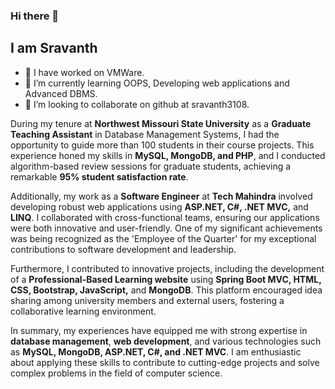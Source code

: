 ### Hi there 👋
## I am Sravanth

- 🔭 I have worked on VMWare.
- 🌱 I’m currently learning OOPS, Developing web applications and Advanced DBMS.
- 👯 I’m looking to collaborate on github at sravanth3108.


During my tenure at **Northwest Missouri State University** as a **Graduate Teaching Assistant** in Database Management Systems, I had the opportunity to guide more than 100 students in their course projects. This experience honed my skills in **MySQL, MongoDB, and PHP**, and I conducted algorithm-based review sessions for graduate students, achieving a remarkable **95% student satisfaction rate**.

Additionally, my work as a **Software Engineer** at **Tech Mahindra** involved developing robust web applications using **ASP.NET, C#, .NET MVC,** and **LINQ**. I collaborated with cross-functional teams, ensuring our applications were both innovative and user-friendly. One of my significant achievements was being recognized as the 'Employee of the Quarter' for my exceptional contributions to software development and leadership.

Furthermore, I contributed to innovative projects, including the development of a **Professional-Based Learning website** using **Spring Boot MVC, HTML, CSS, Bootstrap, JavaScript,** and **MongoDB**. This platform encouraged idea sharing among university members and external users, fostering a collaborative learning environment.

In summary, my experiences have equipped me with strong expertise in **database management**, **web development**, and various technologies such as **MySQL, MongoDB, ASP.NET, C#, and .NET MVC**. I am enthusiastic about applying these skills to contribute to cutting-edge projects and solve complex problems in the field of computer science.
